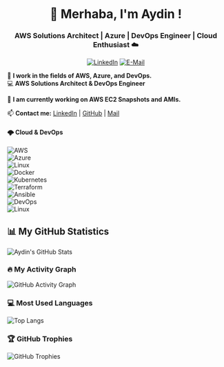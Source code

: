 <h1 align="center">👋 Merhaba, I'm Aydin !</h1>  
<h3 align="center">AWS Solutions Architect | Azure | DevOps Engineer | Cloud Enthusiast ☁️</h3>  

<p align="center">
  <a href="https://www.linkedin.com/in/aydin-donmez/"><img src="https://img.shields.io/badge/LinkedIn-%230077B5?style=for-the-badge&logo=linkedin&logoColor=white" alt="LinkedIn"></a>
  <a href="[[mailto:aydndnmz@gmail.com](https://medium.com/@aydndnmz)]"><img src="https://img.shields.io/badge/Email-%23D14836?style=for-the-badge&logo=gmail&logoColor=white" alt="E-Mail"></a>
</p>


🚀 **I work in the fields of AWS, Azure, and DevOps.**  
💻 **AWS Solutions Architect & DevOps Engineer**


🌱 **I am currently working on AWS EC2 Snapshots and AMIs.**  

📫 **Contact me:** [LinkedIn](https://www.linkedin.com/in/aydndnmz/) | [GitHub](https://github.com/aydndnmz) | [Mail](aydndnmz@gmail.com)  


#### **🌩️ Cloud & DevOps**  
![AWS](https://img.shields.io/badge/AWS-%23FF9900?style=for-the-badge&logo=amazon-aws&logoColor=white)  
![Azure](https://img.shields.io/badge/Azure-%230072C6?style=for-the-badge&logo=microsoftazure&logoColor=white)  
![Linux](https://img.shields.io/badge/Linux-FCC624?style=for-the-badge&logo=linux&logoColor=black)  
![Docker](https://img.shields.io/badge/Docker-%230db7ed?style=for-the-badge&logo=docker&logoColor=white)  
![Kubernetes](https://img.shields.io/badge/Kubernetes-%23326CE5?style=for-the-badge&logo=kubernetes&logoColor=white)  
![Terraform](https://img.shields.io/badge/Terraform-623CE4?style=for-the-badge&logo=terraform&logoColor=white)  
![Ansible](https://img.shields.io/badge/Ansible-%23EE0000?style=for-the-badge&logo=ansible&logoColor=white)  
![DevOps](https://img.shields.io/badge/DevOps-%230077B5.svg?style=for-the-badge&logo=devops&logoColor=white)  
![Linux](https://img.shields.io/badge/Linux-FCC624?style=for-the-badge&logo=linux&logoColor=black)

## 📊 My GitHub Statistics

![Aydin's GitHub Stats](https://github-readme-stats.vercel.app/api?username=suemeyyecevik&show_icons=true&hide_title=true&hide=prs&count_private=true&theme=radical)

### 🔥 My Activity Graph

![GitHub Activity Graph](https://github-readme-activity-graph.vercel.app/graph?username=suemeyyecevik&theme=radical)

### 💻 Most Used Languages  

![Top Langs](https://github-readme-stats.vercel.app/api/top-langs/?username=suemeyyecevik&layout=compact&theme=radical)


### 🏆 GitHub Trophies  
![GitHub Trophies](https://github-profile-trophy.vercel.app/?username=suemeyyecevik&theme=radical&no-frame=true&no-bg=true&margin-w=4)
